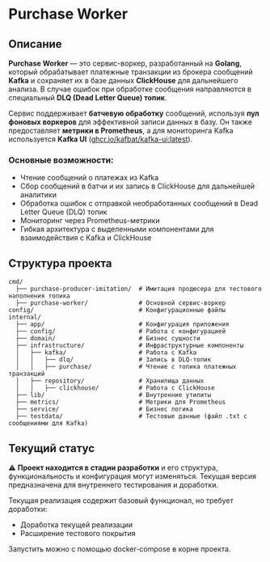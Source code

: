 # Purchase Worker

## Описание

**Purchase Worker** — это сервис-воркер, разработанный на **Golang**, который обрабатывает платежные транзакции из брокера сообщений **Kafka** и сохраняет их в базе данных **ClickHouse** для дальнейшего анализа. В случае ошибок при обработке сообщения направляются в специальный **DLQ (Dead Letter Queue) топик**.

Сервис поддерживает **батчевую обработку** сообщений, используя **пул фоновых воркеров** для эффективной записи данных в базу. Он также предоставляет **метрики в Prometheus**, а для мониторинга Kafka используется **Kafka UI** ([ghcr.io/kafbat/kafka-ui](https://github.com/provectus/kafka-ui)[:latest](https://github.com/provectus/kafka-ui)).

### Основные возможности:

- Чтение сообщений о платежах из Kafka
- Сбор сообщений в батчи и их запись в ClickHouse для дальнейшей аналитики
- Обработка ошибок с отправкой необработанных сообщений в Dead Letter Queue (DLQ) топик
- Мониторинг через Prometheus-метрики
- Гибкая архитектура с выделенными компонентами для взаимодействия с Kafka и ClickHouse

## Структура проекта

```
cmd/
  ├── purchase-producer-imitation/  # Имитация продюсера для тестового наполнения топика
  ├── purchase-worker/              # Основной сервис-воркер
config/                             # Конфигурационные файлы
internal/
  ├── app/                          # Конфигурация приложения
  ├── config/                       # Работа с конфигурацией
  ├── domain/                       # Бизнес сущности
  ├── infrastructure/               # Инфраструктурные компоненты
  │   ├── kafka/                    # Работа с Kafka
  │   │   ├── dlq/                  # Запись в DLQ-топик
  │   │   ├── purchase/             # Чтение с топика платежных транзакций
  │   ├── repository/               # Хранилища данных
  │   │   ├── clickhouse/           # Работа с ClickHouse
  ├── lib/                          # Внутренние утилиты
  ├── metrics/                      # Метрики для Prometheus
  ├── service/                      # Бизнес логика
  ├── testdata/                     # Тестовые данные (файл .txt с сообщениями для Kafka)
```

## Текущий статус

⚠️
**Проект находится в стадии разработки** и его структура, функциональность и конфигурация могут изменяться. Текущая версия предназначена для внутреннего тестирования и доработки.

Текущая реализация содержит базовый функционал, но требует доработки:
- Доработка текущей реализации
- Расширение тестового покрытия

Запустить можно с помощью docker-compose в корне проекта.

